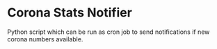 # Corona Stats Notifier

Python script which can be run as cron job to send notifications if new corona numbers available.
